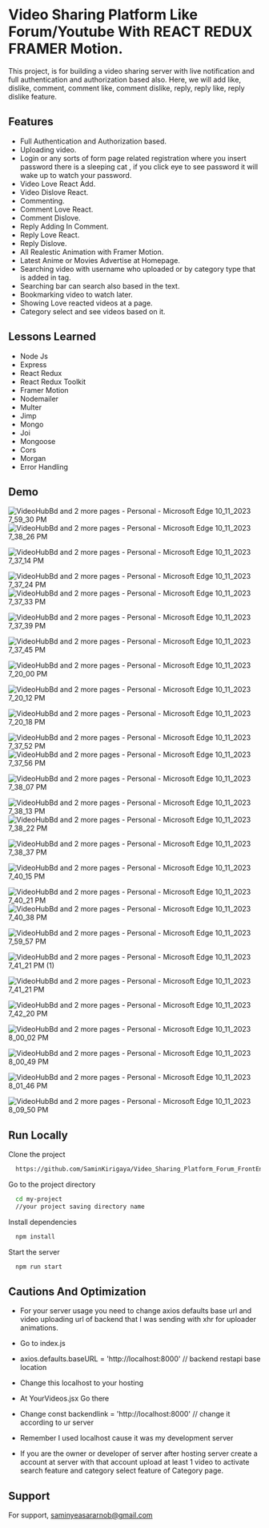 
# Video Sharing Platform Like Forum/Youtube With REACT REDUX FRAMER Motion.

This project, is for building a video sharing server with live notification and full authentication and authorization based also.
Here, we will add like, dislike, comment, comment like, comment dislike, reply,  reply like, reply dislike feature.


## Features

- Full Authentication and Authorization based.
- Uploading video.
- Login or any sorts of form page related registration where you insert password there is a sleeping cat , if you click eye to see password it will wake up to watch your password.
- Video Love React Add.
- Video Dislove React.
- Commenting.
- Comment Love React.
- Comment Dislove.
- Reply Adding In Comment.
- Reply Love React.
- Reply Dislove.
- All Realestic Animation with Framer Motion.
- Latest Anime or Movies Advertise at Homepage.
- Searching video with username who uploaded or by category type that is added in tag.
- Searching bar can search also based in the text.
- Bookmarking video to watch later.
- Showing Love reacted videos at a page.
- Category select and see videos based on it.
## Lessons Learned

- Node Js
- Express 
- React Redux
- React Redux Toolkit
- Framer Motion
- Nodemailer
- Multer
- Jimp
- Mongo
- Joi
- Mongoose
- Cors
- Morgan
- Error Handling

## Demo
![VideoHubBd and 2 more pages - Personal - Microsoft​ Edge 10_11_2023 7_59_30 PM](https://github.com/SaminKirigaya/Video_Sharing_Platform_Forum_FrontEnd_REACT_REDUX_FRAMER/assets/104618775/8466a6a6-734d-40ec-bb36-45fcc4a38f87)
![VideoHubBd and 2 more pages - Personal - Microsoft​ Edge 10_11_2023 7_38_26 PM](https://github.com/SaminKirigaya/Video_Sharing_Platform_Forum_FrontEnd_REACT_REDUX_FRAMER/assets/104618775/bafb2110-fab3-4a00-a70a-3c96b5274791)

![VideoHubBd and 2 more pages - Personal - Microsoft​ Edge 10_11_2023 7_37_14 PM](https://github.com/SaminKirigaya/Video_Sharing_Platform_Forum_FrontEnd_REACT_REDUX_FRAMER/assets/104618775/06673b45-f380-4332-810d-7d038d11aba3)

![VideoHubBd and 2 more pages - Personal - Microsoft​ Edge 10_11_2023 7_37_24 PM](https://github.com/SaminKirigaya/Video_Sharing_Platform_Forum_FrontEnd_REACT_REDUX_FRAMER/assets/104618775/f50fc9b2-bc87-4ce1-86fe-2d57f96da112)
![VideoHubBd and 2 more pages - Personal - Microsoft​ Edge 10_11_2023 7_37_33 PM](https://github.com/SaminKirigaya/Video_Sharing_Platform_Forum_FrontEnd_REACT_REDUX_FRAMER/assets/104618775/824241d3-bfc3-4e6e-a9bb-4a8cd53306ab)

![VideoHubBd and 2 more pages - Personal - Microsoft​ Edge 10_11_2023 7_37_39 PM](https://github.com/SaminKirigaya/Video_Sharing_Platform_Forum_FrontEnd_REACT_REDUX_FRAMER/assets/104618775/280d5573-d8cf-465b-98a7-5d6d90bf4bc1)

![VideoHubBd and 2 more pages - Personal - Microsoft​ Edge 10_11_2023 7_37_45 PM](https://github.com/SaminKirigaya/Video_Sharing_Platform_Forum_FrontEnd_REACT_REDUX_FRAMER/assets/104618775/09d398d7-c8f1-4361-a44b-014debbb8b5a)

![VideoHubBd and 2 more pages - Personal - Microsoft​ Edge 10_11_2023 7_20_00 PM](https://github.com/SaminKirigaya/Video_Sharing_Platform_Forum_FrontEnd_REACT_REDUX_FRAMER/assets/104618775/4aadc7e1-d044-4b46-8931-b084f24a2576)

![VideoHubBd and 2 more pages - Personal - Microsoft​ Edge 10_11_2023 7_20_12 PM](https://github.com/SaminKirigaya/Video_Sharing_Platform_Forum_FrontEnd_REACT_REDUX_FRAMER/assets/104618775/d0482c6d-5232-4ea0-a3a7-bee4cbbdc965)

![VideoHubBd and 2 more pages - Personal - Microsoft​ Edge 10_11_2023 7_20_18 PM](https://github.com/SaminKirigaya/Video_Sharing_Platform_Forum_FrontEnd_REACT_REDUX_FRAMER/assets/104618775/2e77b121-87f8-46a0-8113-6640e97055d1)

![VideoHubBd and 2 more pages - Personal - Microsoft​ Edge 10_11_2023 7_37_52 PM](https://github.com/SaminKirigaya/Video_Sharing_Platform_Forum_FrontEnd_REACT_REDUX_FRAMER/assets/104618775/89eb212c-c045-4ff9-b12f-c627d34032ab)
![VideoHubBd and 2 more pages - Personal - Microsoft​ Edge 10_11_2023 7_37_56 PM](https://github.com/SaminKirigaya/Video_Sharing_Platform_Forum_FrontEnd_REACT_REDUX_FRAMER/assets/104618775/f1dc9d7d-367b-4c6a-8d60-88697cd71075)

![VideoHubBd and 2 more pages - Personal - Microsoft​ Edge 10_11_2023 7_38_07 PM](https://github.com/SaminKirigaya/Video_Sharing_Platform_Forum_FrontEnd_REACT_REDUX_FRAMER/assets/104618775/e57bcfa7-4ad8-463c-ae6c-85a4ce574758)


![VideoHubBd and 2 more pages - Personal - Microsoft​ Edge 10_11_2023 7_38_13 PM](https://github.com/SaminKirigaya/Video_Sharing_Platform_Forum_FrontEnd_REACT_REDUX_FRAMER/assets/104618775/f4412c48-739a-47cf-8c0e-abd1a584427a)
![VideoHubBd and 2 more pages - Personal - Microsoft​ Edge 10_11_2023 7_38_22 PM](https://github.com/SaminKirigaya/Video_Sharing_Platform_Forum_FrontEnd_REACT_REDUX_FRAMER/assets/104618775/e53e7475-73fd-4c54-8ac1-7254a00399ea)

![VideoHubBd and 2 more pages - Personal - Microsoft​ Edge 10_11_2023 7_38_37 PM](https://github.com/SaminKirigaya/Video_Sharing_Platform_Forum_FrontEnd_REACT_REDUX_FRAMER/assets/104618775/cc852cab-f11f-45d1-8426-1a149fa1545a)

![VideoHubBd and 2 more pages - Personal - Microsoft​ Edge 10_11_2023 7_40_15 PM](https://github.com/SaminKirigaya/Video_Sharing_Platform_Forum_FrontEnd_REACT_REDUX_FRAMER/assets/104618775/99be115d-9720-43c9-b3dc-7c3c63838f12)

![VideoHubBd and 2 more pages - Personal - Microsoft​ Edge 10_11_2023 7_40_21 PM](https://github.com/SaminKirigaya/Video_Sharing_Platform_Forum_FrontEnd_REACT_REDUX_FRAMER/assets/104618775/dbcf9784-9cd5-4cc6-a1d7-adbd99b70af0)
![VideoHubBd and 2 more pages - Personal - Microsoft​ Edge 10_11_2023 7_40_38 PM](https://github.com/SaminKirigaya/Video_Sharing_Platform_Forum_FrontEnd_REACT_REDUX_FRAMER/assets/104618775/87b16788-62a5-4179-949a-9f1e235f859b)

![VideoHubBd and 2 more pages - Personal - Microsoft​ Edge 10_11_2023 7_59_57 PM](https://github.com/SaminKirigaya/Video_Sharing_Platform_Forum_FrontEnd_REACT_REDUX_FRAMER/assets/104618775/376daa91-732e-4d6f-979b-0ae405fa7c1c)

![VideoHubBd and 2 more pages - Personal - Microsoft​ Edge 10_11_2023 7_41_21 PM (1)](https://github.com/SaminKirigaya/Video_Sharing_Platform_Forum_FrontEnd_REACT_REDUX_FRAMER/assets/104618775/488292e7-4e15-4bd6-9709-f5b31a309ab1)

![VideoHubBd and 2 more pages - Personal - Microsoft​ Edge 10_11_2023 7_41_21 PM](https://github.com/SaminKirigaya/Video_Sharing_Platform_Forum_FrontEnd_REACT_REDUX_FRAMER/assets/104618775/6dd462ec-81f4-4d47-ad79-511b77983395)


![VideoHubBd and 2 more pages - Personal - Microsoft​ Edge 10_11_2023 7_42_20 PM](https://github.com/SaminKirigaya/Video_Sharing_Platform_Forum_FrontEnd_REACT_REDUX_FRAMER/assets/104618775/7e88b166-5687-46ea-baaf-747431ced6c4)


![VideoHubBd and 2 more pages - Personal - Microsoft​ Edge 10_11_2023 8_00_02 PM](https://github.com/SaminKirigaya/Video_Sharing_Platform_Forum_FrontEnd_REACT_REDUX_FRAMER/assets/104618775/1ef91ba0-7900-43e6-b04d-2afcee54a433)

![VideoHubBd and 2 more pages - Personal - Microsoft​ Edge 10_11_2023 8_00_49 PM](https://github.com/SaminKirigaya/Video_Sharing_Platform_Forum_FrontEnd_REACT_REDUX_FRAMER/assets/104618775/161a3947-f7da-421b-ad97-958ae7f60c97)

![VideoHubBd and 2 more pages - Personal - Microsoft​ Edge 10_11_2023 8_01_46 PM](https://github.com/SaminKirigaya/Video_Sharing_Platform_Forum_FrontEnd_REACT_REDUX_FRAMER/assets/104618775/a1572e4f-487d-4185-aef1-60529d23b526)

![VideoHubBd and 2 more pages - Personal - Microsoft​ Edge 10_11_2023 8_09_50 PM](https://github.com/SaminKirigaya/Video_Sharing_Platform_Forum_FrontEnd_REACT_REDUX_FRAMER/assets/104618775/e9bbf565-dc01-44d7-88f6-6145feeda49e)



## Run Locally

Clone the project

```bash
  https://github.com/SaminKirigaya/Video_Sharing_Platform_Forum_FrontEnd_REACT_REDUX_FRAMER.git

```

Go to the project directory

```bash
  cd my-project
  //your project saving directory name
```

Install dependencies

```bash
  npm install
```

Start the server

```bash
  npm run start
```

## Cautions And Optimization
- For your server usage you need to change axios defaults base url and video uploading url of backend that I was sending with xhr for uploader animations.

- Go to index.js
- axios.defaults.baseURL = 'http://localhost:8000' // backend restapi base location 
- Change this localhost to your hosting
- At YourVideos.jsx Go there
- Change const backendlink = 'http://localhost:8000' // change it according to ur server

- Remember I used localhost cause it was my development server
- If you are the owner or developer of server after hosting server create a account at server with that account upload at least 1 video to activate search feature and category select feature of Category page.

  
## Support

For support, saminyeasararnob@gmail.com 

